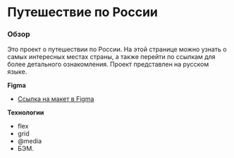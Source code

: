 # Путешествие по России

### Обзор
Это проект о путешествии по России. На этой странице можно узнать о самых интересных местах страны, а также перейти по ссылкам для более детального ознакомления. Проект представлен на русском языке.

**Figma**

* [Ссылка на макет в Figma](https://www.figma.com/file/5S2WSbEFL6awjVWJ0NWL8Q/Sprint-3_-Russia-_-desktop-mobile?node-id=28503%3A0)

**Технологии**
* flex
* grid
* @media
* БЭМ.



